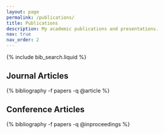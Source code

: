 ```yaml
---
layout: page
permalink: /publications/
title: Publications
description: My academic publications and presentations.
nav: true
nav_order: 2
---
```


<!-- _pages/publications.md -->

<!-- Bibsearch Feature -->
{% include bib_search.liquid %}

<div class="publications">

<h2>Journal Articles</h2>
{% bibliography -f papers -q @article %}

<h2>Conference Articles</h2>
{% bibliography -f papers -q @inproceedings %}

</div>